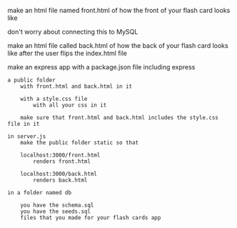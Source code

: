 make an html file named front.html of how the front of your flash card looks like

don't worry about connecting this to MySQL

make an html file called back.html of how the back of your flash card looks like after the user flips the index.html file

make an express app 
	with a package.json file
		including express

	a public folder
		with front.html and back.html in it

		with a style.css file 
			with all your css in it

		make sure that front.html and back.html includes the style.css file in it

	in server.js
		make the public folder static so that

		localhost:3000/front.html
			renders front.html

		localhost:3000/back.html
			renders back.html

	in a folder named db

		you have the schema.sql
		you have the seeds.sql 
		files that you made for your flash cards app




